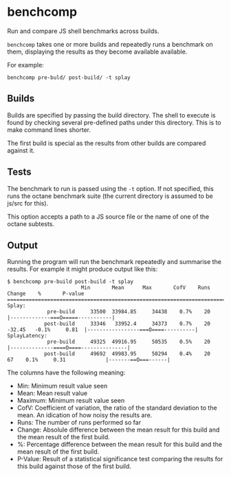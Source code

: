 # benchcomp

Run and compare JS shell benchmarks across builds.

`benchcomp` takes one or more builds and repeatedly runs a benchmark on them,
displaying the results as they become available available.

For example:

`benchcomp pre-buld/ post-build/ -t splay`

## Builds

Builds are specified by passing the build directory. The shell to execute is
found by checking several pre-defined paths under this directory. This is to
make command lines shorter.

The first build is special as the results from other builds are compared against
it.

## Tests

The benchmark to run is passed using the `-t` option. If not specified, this
runs the octane benchmark suite (the current directory is assumed to be js/src
for this).

This option accepts a path to a JS source file or the name of one of the
octane subtests.

## Output

Running the program will run the benchmark repeatedly and summarise the
results. For example it might produce output like this:

```
$ benchcomp pre-build post-build -t splay
                        Min       Mean      Max       CofV    Runs  Change    %       P-value
=============================================================================================
Splay:
             pre-build     33500  33984.85     34438    0.7%    20                                  |-------------===O=====-----------|
            post-build     33346   33952.4     34373    0.7%    20    -32.45   -0.1%     0.81  |-----------------===O====----------|
SplayLatency:
             pre-build     49325  49916.95     50535    0.5%    20                             |--------------====O====---------------|
            post-build     49692  49983.95     50294    0.4%    20        67    0.1%     0.31             |-------==O===------|
```

The columns have the following meaning:

 -  Min: Minimum result value seen
 -  Mean: Mean result value
 -  Maximum: Minimum result value seen
 -  CofV: Coefficient of variation, the ratio of the standard deviation to the mean. An idication of how noisy the results are.
 -  Runs: The number of runs performed so far
 -  Change: Absolule difference between the mean result for this build and the mean result of the first build.
 -  %: Percentage difference between the mean result for this build and the mean result of the first build.
 -  P-Value: Result of a statistical significance test comparing the results for this build against those of the first build.

